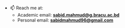 <!-- <div align="center">
 
<img width="100%" src="./photos/header.svg" alt="cover" />
</div>

<h1 align="center">
    Hello there <img src = "https://raw.githubusercontent.com/shakilahmedatik/shakilahmedatik/main/hi.gif" width="50px" height="50px"><br>I am Sabid Mahmud
</h1>  
<h3 align="center">A passionate Computer Science Student from 🇧🇩</h3>  

<p align="center">
    <img src="https://github-readme-streak-stats.herokuapp.com/?user=SabidMahmud&hide_boarder=true" alt="SabidMahmud" />
</p>

<br>

<!-- About me -->

<!-- <h2> About Me  <img src = "https://media2.giphy.com/media/ZGHpWzdOEkMKtwLqdc/giphy.gif?cid=ecf05e47a0n3gi1bfqntqmob8g9aid1oyj2wr3ds3mg700bl&rid=giphy.gif" width="40px" height="40px"></h2> -->

<!-- <img width="30%" align="right" alt="Github" src="./photos/photo0.svg" /> -->


<!-- - 👨🏻‍🎓 I am currently pursuing my bachelor's degree in Computer Science at the School of Data and Sciences, [BRAC University](https://www.bracu.ac.bd/academics/institutes-and-schools/school-data-and-sciences).   -->

<!-- - 🌱 I’m currently learning Python, Data Structures, and JavaScript. -->

<!-- - 👨🏻‍💻 I am currently contributing in [this](https://github.com/IstiakImran/bracu-search) project. -->

<!-- - 👨🏻‍💻 I am interested in Modern Technologies, Software Engineering, Machine Learning, Artificial Intelligence and Research. -->

<!-- - 💬 Talk to me about Python, JavaScript, Data Structures, ML, AI, Open Source Contribution, Career Opportunity etc.  -->

- 📫 Reach me at: 
    - Academic email: **sabid.mahmud@g.bracu.ac.bd**
    - Personal email: **sabidmahmud96@gmail.com**

<br>

<!-- Connect with me -->

<!-- <h2>
    Connect With Me <img src = "https://media2.giphy.com/media/al7grkbrCChTAPEfyh/giphy.gif?cid=ecf05e47a0n3gi1bfqntqmob8g9aid1oyj2wr3ds3mg700bl&rid=giphy.gif" width="40px" height="40px">
</h2>   -->

<!-- <p align="left"> 
    linkedIn
    <a href="https://linkedin.com/in/SabidMahmud" target="blank"><img align="center" src="https://raw.githubusercontent.com/rahuldkjain/github-profile-readme-generator/master/src/images/icons/Social/linked-in-alt.svg" alt="SabidMahmud" height="28" width="40" /></a>
    <!-- stackOverflow
    <a href="https://stackoverflow.com/users/16950349/sabid?tab=profile" target="blank"><img align="center" src="https://raw.githubusercontent.com/rahuldkjain/github-profile-readme-generator/master/src/images/icons/Social/stack-overflow.svg" alt="16950349" height="30" width="40" /></a>  
    facebook
    <a href="https://facebook.com/sabidmahmud.online" target="blank"><img align="center" src="https://raw.githubusercontent.com/rahuldkjain/github-profile-readme-generator/master/src/images/icons/Social/facebook.svg" alt="sabidmahmud.online" height="30" width="40" /></a>  
     medium 
    <a href="https://sabidmahmud.medium.com/" target="blank"><img align="center" src="https://raw.githubusercontent.com/rahuldkjain/github-profile-readme-generator/master/src/images/icons/Social/medium.svg" alt="" height="30" width="40" /></a>  
    youtube 
    <a href="https://www.youtube.com/" target="blank"><img align="center" src="https://raw.githubusercontent.com/rahuldkjain/github-profile-readme-generator/master/src/images/icons/Social/youtube.svg" alt="" height="30" width="40" /></a>  
    discord
    <a href="https://www.discord.com/sabidmahmud/" target="blank"><img align="center" src="https://raw.githubusercontent.com/rahuldkjain/github-profile-readme-generator/master/src/images/icons/Social/discord.svg" alt="" height="35" width="40" /></a>
    twitter
    <a href="https://twitter.com/_sabidmahmud" target="blank"><img align="center" src="https://raw.githubusercontent.com/rahuldkjain/github-profile-readme-generator/master/src/images/icons/Social/twitter.svg" alt="SabidMahmud" height="30" width="40" /></a>
</p>
<br> -->

<!-- language and tools I use -->

<!-- <h2>
    Languages and Tools <img src = "https://media2.giphy.com/media/QssGEmpkyEOhBCb7e1/giphy.gif?cid=ecf05e47a0n3gi1bfqntqmob8g9aid1oyj2wr3ds3mg700bl&rid=giphy.gif" width="40px" height="40px">
</h2>   -->

<!-- Languages -->
<!-- <p align="center">
    <img src="https://img.shields.io/badge/Python-3776AB?style=for-the-badge&logo=python&logoColor=white" />
    <img src="https://img.shields.io/badge/HTML5-E34F26?style=for-the-badge&logo=html5&logoColor=white)"/>
    <img src="https://img.shields.io/badge/CSS3-1572B6?style=for-the-badge&logo=css3&logoColor=white"/>
    <img src="https://img.shields.io/badge/JavaScript-F7DF1E?style=for-the-badge&logo=javascript&logoColor=black"/>
    <img src="https://img.shields.io/badge/C-00599C?style=for-the-badge&logo=c&logoColor=white"/>
    <img src="https://img.shields.io/badge/Shell-4EAA25?style=for-the-badge&logo=gnu-bash&logoColor=white"/>
    <img src="https://img.shields.io/badge/Lua-2C2D72?style=for-the-badge&logo=lua&logoColor=white"/>
</p>

<!-- Tools -->
<!-- <p align="center">
    <img src="https://img.shields.io/badge/VS_Code-0078D4?style=for-the-badge&logo=visual%20studio%20code&logoColor=white" />
    <img src="https://img.shields.io/badge/Neovim-gray?style=for-the-badge&logo=Neovim&logoColor=green" />
    <img src="https://img.shields.io/badge/Git-F05032?&style=for-the-badge&logo=git&logoColor=white" />
    <img src="https://img.shields.io/badge/Jupyter_Notebook-F37626?&style=for-the-badge&logo=jupyter&logoColor=black" />
    <img src="https://img.shields.io/badge/Google_Colab-gray?&style=for-the-badge&logo=Google-colab&logoColor=F9AB00" />
    <img src="https://img.shields.io/badge/Linux-FCC624?&style=for-the-badge&logo=linux&logoColor=black" />
    
</p> --> 
<!-- <p align="center">
<img src="https://github-readme-stats-git-master.akanz1.vercel.app/api/top-langs/?username=SabidMahmud&layout=compact&hide_border=true&title_color=142d70"/>
</p> -->

<!-- Github Stats -->

<!-- <h2> My GitHub Stats <img src='https://media1.giphy.com/media/du3J3cXyzhj75IOgvA/giphy.gif?cid=ecf05e47x2g034i9pzwtzzsd3xgg2w9nr94t4tflbbgo3008&rid=giphy.gif' width="40px" height="40px"> </h2>

<div align="center">
<img src="https://metrics.lecoq.io/SabidMahmud?template=terminal&base.header=0&base.activity=0&base.repositories=0&base.metadata=0&languages=1&base=header%2C%20activity%2C%20community%2C%20repositories%2C%20metadata&base.indepth=false&base.hireable=false&base.skip=false&languages=false&languages.limit=8&languages.threshold=0%25&languages.other=false&languages.colors=github&languages.aliases=%22JUPYTER%20NOTEBOOK%22%3A%20PYTHON&languages.sections=most-used&languages.indepth=false&languages.analysis.timeout=15&languages.analysis.timeout.repositories=7.5&languages.categories=markup%2C%20programming&languages.recent.categories=markup%2C%20programming&languages.recent.load=300&languages.recent.days=14&config.timezone=Asia%2FDhaka&config.display=large"/> -->

<!-- <p><img width= "auto" src="https://github-readme-stats.vercel.app/api/top-langs?username=SabidMahmud&show_icons=true&locale=en&layout=compact" alt="jaiswaladi246" /></p> -->

<!-- <span align="left"><img src="https://komarev.com/ghpvc/?username=SabidMahmud&label=Profile%20views&color=0e75b6&style=flat" alt="SabidMahmud" align="left"/></span>
</div>
 -->

<!-- <div align="center">
<img widht="100%" src="./photos/wave.svg"/ alt="wave"/>
</div> --> 

